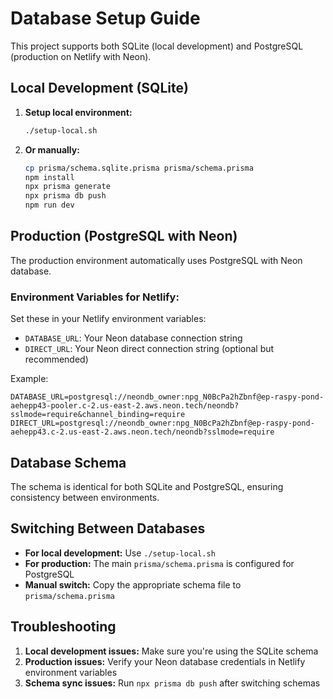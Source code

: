 # Database Setup Guide

This project supports both SQLite (local development) and PostgreSQL (production on Netlify with Neon).

## Local Development (SQLite)

1. **Setup local environment:**

   ```bash
   ./setup-local.sh
   ```

2. **Or manually:**
   ```bash
   cp prisma/schema.sqlite.prisma prisma/schema.prisma
   npm install
   npx prisma generate
   npx prisma db push
   npm run dev
   ```

## Production (PostgreSQL with Neon)

The production environment automatically uses PostgreSQL with Neon database.

### Environment Variables for Netlify:

Set these in your Netlify environment variables:

- `DATABASE_URL`: Your Neon database connection string
- `DIRECT_URL`: Your Neon direct connection string (optional but recommended)

Example:

```
DATABASE_URL=postgresql://neondb_owner:npg_N0BcPa2hZbnf@ep-raspy-pond-aehepp43-pooler.c-2.us-east-2.aws.neon.tech/neondb?sslmode=require&channel_binding=require
DIRECT_URL=postgresql://neondb_owner:npg_N0BcPa2hZbnf@ep-raspy-pond-aehepp43.c-2.us-east-2.aws.neon.tech/neondb?sslmode=require
```

## Database Schema

The schema is identical for both SQLite and PostgreSQL, ensuring consistency between environments.

## Switching Between Databases

- **For local development:** Use `./setup-local.sh`
- **For production:** The main `prisma/schema.prisma` is configured for PostgreSQL
- **Manual switch:** Copy the appropriate schema file to `prisma/schema.prisma`

## Troubleshooting

1. **Local development issues:** Make sure you're using the SQLite schema
2. **Production issues:** Verify your Neon database credentials in Netlify environment variables
3. **Schema sync issues:** Run `npx prisma db push` after switching schemas

